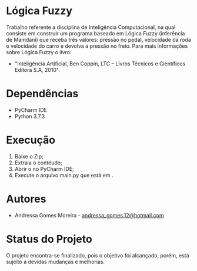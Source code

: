 # Lógica Fuzzy
Trabalho referente a disciplina de Inteligência Computacional, na qual consiste em construir  um  programa  baseado  em  Lógica  Fuzzy  (inferência  de  Mamdani)  que  receba três valores: pressão no pedal, velocidade da roda e velocidade do carro e devolva a pressão no freio. Para mais informações sobre Lógica Fuzzy o livro: 
- "Inteligência Artificial, Ben Coppin, LTC – Livros Técnicos e Científicos Editora S.A, 2010".

# Dependências
- PyCharm IDE
- Python 3.7.3

# Execução
1. Baixe o Zip;
2. Extraia o contéudo;
3. Abrir o no PyCharm IDE;
4. Execute o arquivo main.py que está em .

# Autores
- Andressa Gomes Moreira - andressa_gomes.12@hotmail.com

# Status do Projeto
O projeto encontra-se finalizado, pois o objetivo foi alcançado, porém, está sujeito a devidas mudanças e melhorias. 

